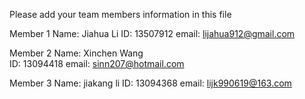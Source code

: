 Please add your team members information in this file

Member 1
Name: Jiahua Li
ID: 13507912
email: lijahua912@gmail.com

Member 2
Name: Xinchen Wang  
ID: 13094418
email: sinn207@hotmail.com

Member 3
Name: jiakang li
ID: 13094368
email: lijk990619@163.com

